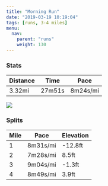 ```yaml
---
title: "Morning Run"
date: "2019-03-19 10:19:04"
tags: [runs, 3-4 miles]
menu:
  nav:
    parent: "runs"
    weight: 130
---
```


### Stats

| Distance | Time | Pace |
|----------|------|------|
|3.32mi|27m51s|8m24s/mi|

<img src='https://maps.googleapis.com/maps/api/staticmap?maptype=roadmap&path=enc:swjeIneyLUeDzClETjMhC`ItK`GpJzPfFpQnHvh@e@t@UgCnBf[m@|I~@|IcAtDbAhHsCcFl@qFtBiCTaJuCqKEeUh@`BsHih@wGmSyIiO}EcAwEcFwCwJM}HiCuFfAdBe@~A&key=AIzaSyC1MId7bFpkLXNAaYhBSTb8jLyiSqzbDtM&size=800x800&markers=color:yellow|label:S|53.4721,-2.26408&markers=color:green|label:F|53.47231,-2.2644399999999996'>

### Splits

| Mile | Pace | Elevation |
|------|------|-----------|
|1|8m31s/mi|-12.8ft|
|2|7m28s/mi|8.5ft|
|3|9m04s/mi|-1.3ft|
|4|8m49s/mi|3.9ft|
